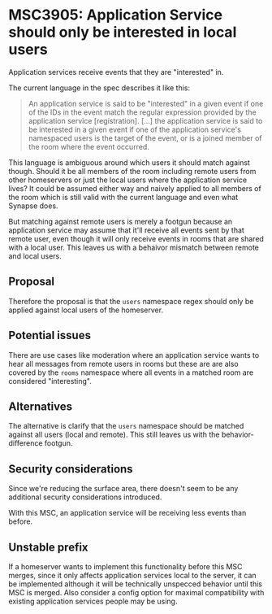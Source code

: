 # MSC3905: Application Service should only be interested in local users

Application services receive events that they are "interested" in.

The current language in the spec describes it like this:

> An application service is said to be "interested" in a given event if one of the IDs
> in the event match the regular expression provided by the application service
> [registration]. [...] the application service is said to be interested in a given
> event if one of the application service's namespaced users is the target of the event,
> or is a joined member of the room where the event occurred.

This language is ambiguous around which users it should match against though. Should it
be all members of the room including remote users from other homeservers or just the
local users where the application service lives? It could be assumed either way and
naively applied to all members of the room which is still valid with the current
language and even what Synapse does.

But matching against remote users is merely a footgun because an application service may
assume that it'll receive all events sent by that remote user, even though it will only
receive events in rooms that are shared with a local user. This leaves us with a
behaivor mismatch between remote and local users.




## Proposal

Therefore the proposal is that the `users` namespace regex should only be applied
against local users of the homeserver.



## Potential issues

There are use cases like moderation where an application service wants to hear all
messages from remote users in rooms but these are are also covered by the `rooms`
namespace where all events in a matched room are considered "interesting".



## Alternatives

The alternative is clarify that the `users` namespace should be matched against all
users (local and remote). This still leaves us with the behavior-difference footgun.



## Security considerations

Since we're reducing the surface area, there doesn't seem to be any additional security
considerations introduced.

With this MSC, an application service will be receiving less events than before.



## Unstable prefix

If a homeserver wants to implement this functionality before this MSC merges, since it
only affects application services local to the server, it can be implemented although it
will be technically unspecced behavior until this MSC is merged. Also consider a config
option for maximal compatibility with existing application services people may be using.

